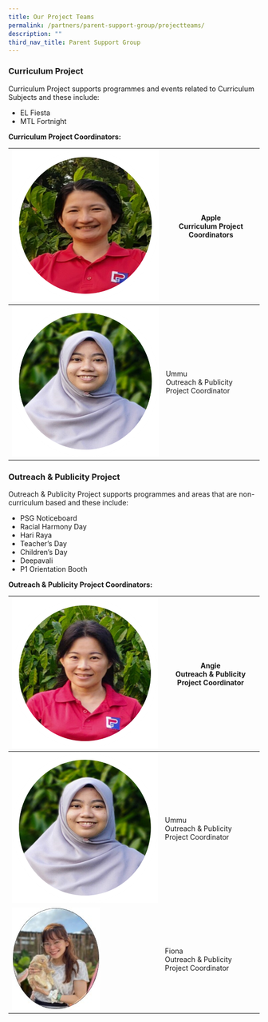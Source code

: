 ```yaml
---
title: Our Project Teams
permalink: /partners/parent-support-group/projectteams/
description: ""
third_nav_title: Parent Support Group
---
```

### Curriculum Project
Curriculum Project supports programmes and events related to Curriculum Subjects and these include:

* EL Fiesta
* MTL Fortnight

**Curriculum Project Coordinators:**


| ![](/images/PSG/applep.png) | Apple<br>Curriculum Project Coordinators| 
| -------- | -------- | 
| ![](/images/PSG/ummupp.png)    | Ummu<br> Outreach &amp; Publicity Project Coordinator

### Outreach &amp; Publicity Project
Outreach &amp; Publicity Project supports programmes and areas that are non-curriculum based and these include:

* PSG Noticeboard
* Racial Harmony Day
* Hari Raya
* Teacher’s Day
* Children’s Day
* Deepavali
* P1 Orientation Booth

**Outreach &amp; Publicity Project Coordinators:**

| ![](/images/PSG/angiep.png) | Angie<br>Outreach &amp; Publicity Project Coordinator| 
| -------- | -------- | 
| ![](/images/PSG/ummupp.png)    | Ummu<br> Outreach &amp; Publicity Project Coordinator
| ![](/images/PSG/fionap.jpg)    | Fiona<br> Outreach &amp; Publicity Project Coordinator
